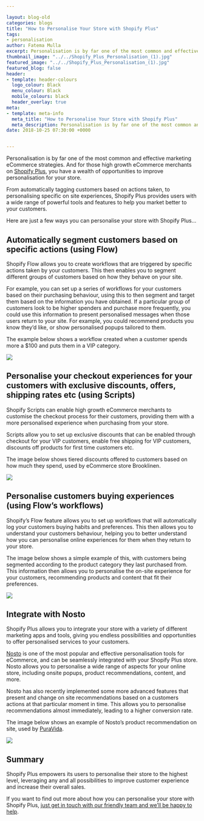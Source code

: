 ```yaml
--- 

layout: blog-old
categories: blogs
title: "How to Personalise Your Store with Shopify Plus"
tags:
- personalisation
author: Fatema Mulla
excerpt: Personalisation is by far one of the most common and effective marketing eCommerce strategies. And for those high growth eCommerce merchants on Shopify Plus, you have a wealth of opportunities to improve personalisation for your store.
thumbnail_image: "../../Shopify_Plus_Personalisation_(1).jpg"
featured_image: "../../Shopify_Plus_Personalisation_(1).jpg"
featured_blog: false
header:
- template: header-colours
  logo_colour: Black
  menu_colour: Black
  mobile_colours: black
  header_overlay: true
meta:
- template: meta-info
  meta_title: "How to Personalise Your Store with Shopify Plus"
  meta_description: ​Personalisation is by far one of the most common and effective marketing eCommerce strategies. And for those high growth eCommerce merchants on Shopify Plus, you have a wealth of opportunities to improve personalisation for your store.
date: 2018-10-25 07:30:00 +0000


--- 
```

Personalisation is by far one of the most common and effective marketing eCommerce strategies. And for those high growth eCommerce merchants on [Shopify Plus](https://www.shopify.co.uk/plus?ref=statement&utm_campaign=Statement%20Blog), you have a wealth of opportunities to improve personalisation for your store.

From automatically tagging customers based on actions taken, to personalising specific on site experiences, Shopify Plus provides users with a wide range of powerful tools and features to help you market better to your customers.

Here are just a few ways you can personalise your store with Shopify Plus...

  

Automatically segment customers based on specific actions (using Flow)
----------------------------------------------------------------------

Shopify Flow allows you to create workflows that are triggered by specific actions taken by your customers. This then enables you to segment different groups of customers based on how they behave on your site.

For example, you can set up a series of workflows for your customers based on their purchasing behaviour, using this to then segment and target them based on the information you have obtained. If a particular group of customers look to be higher spenders and purchase more frequently, you could use this information to present personalised messages when those users return to your site. For example, you could recommend products you know they’d like, or show personalised popups tailored to them.

The example below shows a workflow created when a customer spends more a $100 and puts them in a VIP category.

![](https://lh6.googleusercontent.com/4-DyLodeVo5aqCyWrxHdpvXssC5As4Y_j73G9wpR7ORm_th-QYs3camRVVxmL8wk28DG0DZbd9CO7PGjsOeeH38tvNIuYfzI8CSlPOtpBOlffXvKfv1ZlhKdwJI7IBkIBmTq7lm5)

  

Personalise your checkout experiences for your customers with exclusive discounts, offers, shipping rates etc (using Scripts)
-----------------------------------------------------------------------------------------------------------------------------

Shopify Scripts can enable high growth eCommerce merchants to customise the checkout process for their customers, providing them with a more personalised experience when purchasing from your store.

Scripts allow you to set up exclusive discounts that can be enabled through checkout for your VIP customers, enable free shipping for VIP customers, discounts off products for first time customers etc.

The image below shows tiered discounts offered to customers based on how much they spend, used by eCommerce store Brooklinen.

  

![](https://lh3.googleusercontent.com/z5-wkE0JPv2oHBMcY6MmPEiwnk20wPad_WDN3rO-b2a6ntTNwyjcEWu3gxpCKa_WioVjr2wanvsW5oTrKE4m_UcQXFDcaElqi7mLKfAwXqecSAMnuQ8U3Ti3K53NA2QGnrPRRzlz)

  

Personalise customers buying experiences (using Flow’s workflows)
-----------------------------------------------------------------

Shopify’s Flow feature allows you to set up workflows that will automatically log your customers buying habits and preferences. This then allows you to understand your customers behaviour, helping you to better understand how you can personalise online experiences for them when they return to your store.

The image below shows a simple example of this, with customers being segmented according to the product category they last purchased from. This information then allows you to personalise the on-site experience for your customers, recommending products and content that fit their preferences.

![](https://lh3.googleusercontent.com/vtmk7lcofIs1xPQimnS2-bY1w5j7DrRGZkae3VsNNDQn2dUe2Gx0GMmOQYxXBQUYMgbSsDFYyynSh_38lP27CruBwq783vj1oifM02cDt8JEKhWP71KNobKiiycOLOzjdxY75bhD)

  

Integrate with Nosto
--------------------

Shopify Plus allows you to integrate your store with a variety of different marketing apps and tools, giving you endless possibilities and opportunities to offer personalised services to your customers.

[Nosto](https://www.nosto.com/) is one of the most popular and effective personalisation tools for eCommerce, and can be seamlessly integrated with your Shopify Plus store. Nosto allows you to personalise a wide range of aspects for your online store, including onsite popups, product recommendations, content, and more.

Nosto has also recently implemented some more advanced features that present and change on site recommendations based on a customers actions at that particular moment in time. This allows you to personalise recommendations almost immediately, leading to a higher conversion rate.

The image below shows an example of Nosto’s product recommendation on site, used by [PuraVida](https://www.puravidabracelets.com/).

![](https://lh4.googleusercontent.com/TgS29oySv4uxagWTntRf7AnhbROdvIYVKtkbWMg6j8rMiOqU2dD1n28RkXNSIikE71VzHMFQKMgbijcytWRDioJkYNFFfgsw3ACfOpQy3T1V9YyTA4Wrjgz67fUW4gM9-WqnL8V0)

Summary
-------

Shopify Plus empowers its users to personalise their store to the highest level, leveraging any and all possibilities to improve customer experience and increase their overall sales.

If you want to find out more about how you can personalise your store with Shopify Plus, [just get in touch with our friendly team and we’ll be happy to help](https://www.statementagency.com/contact-us).